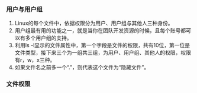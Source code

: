 ### 用户与用户组
1. Linux的每个文件中，依据权限分为用户、用户组与其他人三种身份。
2. 用户组最有用的功能之一，就是当你在团队开发资源的时候，且每个账号都可以有多个用户组的支持。
3. 利用ls -l显示的文件属性中，第一个字段是文件的权限，共有10位，第一位是文件类型，接下来三个为一组共三组，为用户、用户组、其他人的权限，权限有r，w，x三种。
4. 如果文件名之前多一个“.”，则代表这个文件为“隐藏文件”。

### 文件权限